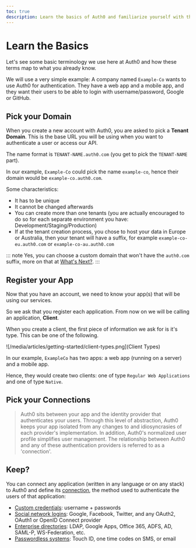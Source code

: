 ```yaml
---
toc: true
description: Learn the basics of Auth0 and familiarize yourself with the terminology
---
```

# Learn the Basics

Let's see some basic terminology we use here at Auth0 and how these terms map to what you already know.

We will use a very simple example: A company named `Example-Co` wants to use Auth0 for authentication. They have a web app and a mobile app, and they want their users to be able to login with username/password, Google or GitHub.

## Pick your Domain

When you create a new account with Auth0, you are asked to pick a **Tenant Domain**. This is the base URL you will be using when you want to authenticate a user or access our API.

The name format is `TENANT-NAME.auth0.com` (you get to pick the `TENANT-NAME` part).

In our example, `Example-Co` could pick the name `example-co`, hence their domain would be `example-co.auth0.com`.

Some characteristics:
- It has to be unique
- It cannot be changed afterwards
- You can create more than one tenants (you are actually encouraged to do so for each separate environment you have: Development/Staging/Production)
- If at the tenant creation process, you chose to host your data in Europe or Australia, then your tenant will have a suffix, for example `example-co-eu.auth0.com` or `example-co-au.auth0.com`

::: note
Yes, you can choose a custom domain that won't have the `auth0.com` suffix, more on that at [What's Next?](/getting-started/whats-next).
:::

## Register your App

Now that you have an account, we need to know your app(s) that will be using our services.

So we ask that you register each application. From now on we will be calling an application, **Client**.

When you create a client, the first piece of information we ask for is it's type. This can be one of the following.

![/media/articles/getting-started/client-types.png](Client Types)

In our example, `ExampleCo` has two apps: a web app (running on a server) and a mobile app.

Hence, they would create two clients: one of type `Regular Web Applications` and one of type `Native`.

## Pick your Connections

> Auth0 sits between your app and the identity provider that authenticates your users. Through this level of abstraction, Auth0 keeps your app isolated from any changes to and idiosyncrasies of each provider's implementation. In addition, Auth0's normalized user profile simplifies user management.
> The relationship between Auth0 and any of these authentication providers is referred to as a 'connection'.

## Keep?

You can connect any application (written in any language or on any stack) to Auth0 and define its [connection](/connections), the method used to authenticate the users of that application:

* [Custom credentials](/connections/database): username + passwords
* [Social network logins](/identityproviders#social): Google, Facebook, Twitter, and any OAuth2, OAuth1 or OpenID Connect provider
* [Enterprise directories](/identityproviders#enterprise): LDAP, Google Apps, Office 365, ADFS, AD, SAML-P, WS-Federation, etc.
* [Passwordless systems](/connections/passwordless): Touch ID, one time codes on SMS, or email